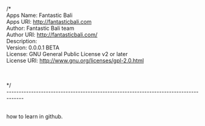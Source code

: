 /*
<br />Apps Name: Fantastic Bali
<br />Apps URI: http://fantasticbali.com
<br />Author: Fantastic Bali team
<br />Author URI: http://fantasticbali.com/
<br />Description:
<br />Version: 0.0.0.1 BETA
<br />License: GNU General Public License v2 or later
<br />License URI: http://www.gnu.org/licenses/gpl-2.0.html

<br /><br />*/
<br />-------------------------------------------------------------------------------------

<br />how to learn in github.
